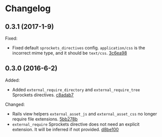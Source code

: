 # Changelog

## 0.3.1 (2017-1-9)

Fixed:

- Fixed default `sprockets_directives` config. `application/css` is the incorrect mime type, and it should be `text/css`. [3c6ea98](../../commit/3c6ea98)

## 0.3.0 (2016-6-2)

Added:

- Added `external_require_directory` and `external_require_tree` Sprockets directives. [c8adab7](../../commit/c8adab7)

Changed:

- Rails view helpers `external_asset_js` and `external_asset_css` no longer require file extensions. [5bb278b](../../commit/5bb278b)
- `external_require` Sprockets directive does not need an explicit extension. It will be inferred if not provided. [d8be100](../../commit/d8be100)
